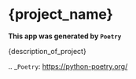 {project_name}
============

**This app was generated by `Poetry`**

{description_of_project}

.. _`Poetry`: https://python-poetry.org/

